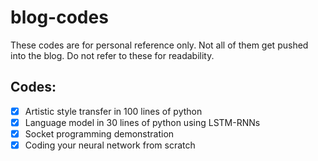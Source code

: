 # blog-codes

These codes are for personal reference only. Not all of them get pushed into the blog. Do not refer to these for readability.


## Codes:
  - [x] Artistic style transfer in 100 lines of python
  - [x] Language model in 30 lines of python using LSTM-RNNs
  - [x] Socket programming demonstration
  - [x] Coding your neural network from scratch
